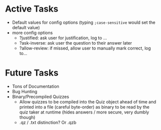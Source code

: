 # Active Tasks
- Default values for config options (typing `;case-sensitive` would set the default value)
- more config options
    - ?justified: ask user for justification, log to ...
    - ?ask-inverse: ask user the question to their answer later
    - ?allow-review: if missed, allow user to manually mark correct, log to...

# Future Tasks
- Tons of Documentation
- Bug Hunting
- Binary/Precompiled Quizzes
    - Allow quizzes to be compiled into the Quiz object ahead of time and 
    printed into a file (careful byte-order) as binary to be read by the
    quiz taker at runtime (hides answers / more secure, very dumbly though)
    - .qz / .txt distinction? Or .qzb
